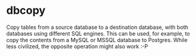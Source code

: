 # dbcopy

Copy tables from a source database to a destination database, with both
databases using different SQL engines. This can be used, for example,
to copy the contents from a MySQL or MSSQL database to Postgres. While
less civilized, the opposite operation might also work :-P

